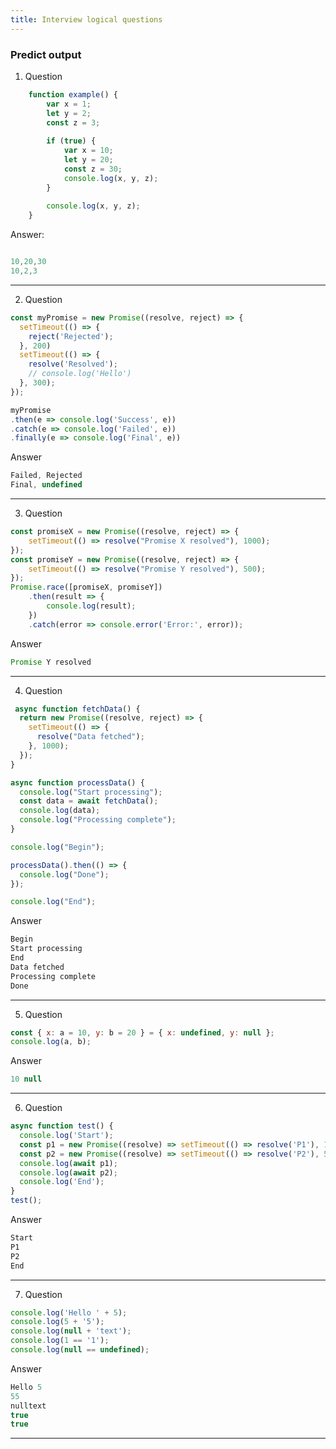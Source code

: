```yaml
---
title: Interview logical questions
---
```



### Predict output
1. Question 
```javascript
    function example() {
        var x = 1;
        let y = 2;
        const z = 3;
    
        if (true) {
            var x = 10; 
            let y = 20; 
            const z = 30;
            console.log(x, y, z); 
        }
    
        console.log(x, y, z); 
    }

```

Answer:
```javascript

10,20,30
10,2,3

```
___ 

2. Question 
```javascript
const myPromise = new Promise((resolve, reject) => {
  setTimeout(() => {
    reject('Rejected');
  }, 200)
  setTimeout(() => {
    resolve('Resolved');
    // console.log('Hello')
  }, 300);
});

myPromise
.then(e => console.log('Success', e))
.catch(e => console.log('Failed', e))
.finally(e => console.log('Final', e))
```

Answer

```javascript
Failed, Rejected
Final, undefined
```

___ 

3. Question 
```javascript
const promiseX = new Promise((resolve, reject) => {
    setTimeout(() => resolve("Promise X resolved"), 1000);
});
const promiseY = new Promise((resolve, reject) => {
    setTimeout(() => resolve("Promise Y resolved"), 500);
});
Promise.race([promiseX, promiseY])
    .then(result => {
        console.log(result); 
    })
    .catch(error => console.error('Error:', error));
```
Answer 
```javascript
Promise Y resolved
```
___ 
4. Question 
```javascript
 async function fetchData() {
  return new Promise((resolve, reject) => {
    setTimeout(() => {
      resolve("Data fetched");
    }, 1000);
  });
}

async function processData() {
  console.log("Start processing");
  const data = await fetchData();
  console.log(data);
  console.log("Processing complete");
}

console.log("Begin");

processData().then(() => {
  console.log("Done");
});

console.log("End");
```

Answer 

```javascript
Begin
Start processing
End
Data fetched
Processing complete
Done
```
___ 
5. Question

```javascript
const { x: a = 10, y: b = 20 } = { x: undefined, y: null };
console.log(a, b);
```

Answer 
```javascript
10 null
```
___ 
6. Question 

```javascript
async function test() {
  console.log('Start');
  const p1 = new Promise((resolve) => setTimeout(() => resolve('P1'), 1000));
  const p2 = new Promise((resolve) => setTimeout(() => resolve('P2'), 500));
  console.log(await p1);
  console.log(await p2);
  console.log('End');
}
test();
```

Answer 

```javascript
Start 
P1
P2 
End
```
___ 

7. Question 

```javascript
console.log('Hello ' + 5);       
console.log(5 + '5');             
console.log(null + 'text');       
console.log(1 == '1');           
console.log(null == undefined);
```

Answer 

```javascript
Hello 5
55
nulltext
true
true
```
___ 